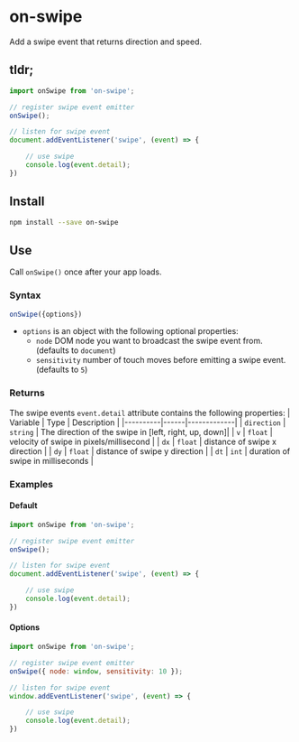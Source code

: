 # on-swipe
Add a swipe event that returns direction and speed.

## tldr;
```js
import onSwipe from 'on-swipe';

// register swipe event emitter
onSwipe();

// listen for swipe event
document.addEventListener('swipe', (event) => {

    // use swipe
    console.log(event.detail);
})
```

## Install
```sh
npm install --save on-swipe
```

## Use
Call `onSwipe()` once after your app loads.

### Syntax
```js 
onSwipe({options})
```
* `options` is an object with the following optional properties:
  + `node` DOM node you want to broadcast the swipe event from. (defaults to `document`)
  + `sensitivity` number of touch moves before emitting a swipe event. (defaults to `5`)

### Returns
The swipe events `event.detail` attribute contains the following properties:
| Variable | Type | Description |
|----------|------|-------------|
| `direction`   | `string` | The direction of the swipe in [left, right, up, down]|
| `v` | `float` | velocity of swipe in pixels/millisecond |
| `dx` | `float` | distance of swipe x direction |
| `dy` | `float` | distance of swipe y direction |
| `dt` | `int` | duration of swipe in milliseconds |

### Examples
#### Default

```js
import onSwipe from 'on-swipe';

// register swipe event emitter
onSwipe();

// listen for swipe event
document.addEventListener('swipe', (event) => {

    // use swipe
    console.log(event.detail);
})
```

#### Options

```js
import onSwipe from 'on-swipe';

// register swipe event emitter
onSwipe({ node: window, sensitivity: 10 });

// listen for swipe event
window.addEventListener('swipe', (event) => {

    // use swipe
    console.log(event.detail);
})
```